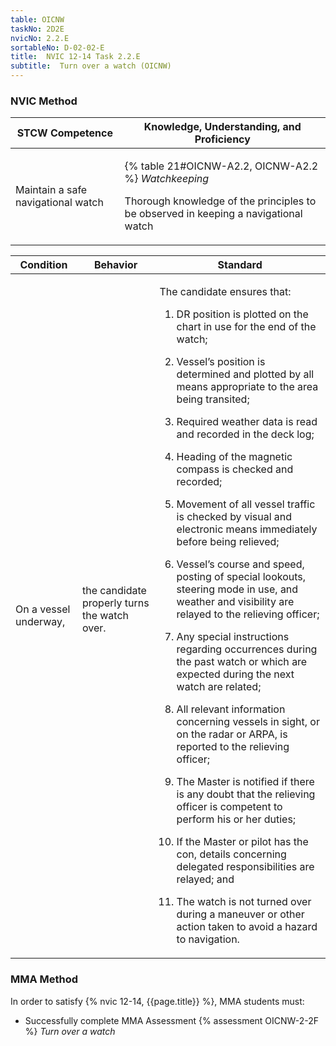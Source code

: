 ```yaml
---
table: OICNW
taskNo: 2D2E
nvicNo: 2.2.E 
sortableNo: D-02-02-E
title:  NVIC 12-14 Task 2.2.E 
subtitle:  Turn over a watch (OICNW)
---
```






### NVIC Method

<a style="display:none;" onclick="togglevisibility('nvic_methods')" >Show NVIC method.</a>

<div id='nvic_methods' class='show'>

<table>
<thead>
<tr>
<th class='forty'> STCW Competence </th>
<th class='sixty'> Knowledge, Understanding, and Proficiency </th>
</tr>
</thead>

<tbody>
<tr><td markdown='1'>

Maintain a safe navigational watch

</td><td markdown='1'>

{% table 21#OICNW-A2.2, OICNW-A2.2 %} *Watchkeeping*

Thorough knowledge of the principles to be observed in keeping a navigational watch

</td></tr>


</tbody>
</table>


<table>
<thead>
<tr><th class='twenty'>  Condition </th><th class='twenty'> Behavior </th><th  class='sixty'>Standard </th></tr>
</thead>
<tbody >



<tr><td markdown='1'>

On a vessel underway,

</td><td markdown='1'>

the candidate properly turns the watch over.

<br>

<div class="tooltip" markdown='1'>



</div>


</td><td markdown='1'>

The candidate ensures that:

1. DR position is plotted on the chart in use for the end of the watch;

2. Vessel’s position is determined and plotted by all means appropriate to the area being transited;

3. Required weather data is read and recorded in the deck log;

4. Heading of the magnetic compass is checked and recorded;

5. Movement of all vessel traffic is checked by visual and electronic means immediately before being relieved;

6. Vessel’s course and speed, posting of special lookouts, steering mode in use, and weather and visibility are relayed to the relieving officer;

7. Any special instructions regarding occurrences during the past watch or which are expected during the next watch are related;

8. All relevant information concerning vessels in sight, or on the radar or ARPA, is reported to the relieving officer;

9. The Master is notified if there is any doubt that the relieving officer is competent to perform his or her duties;

10. If the Master or pilot has the con, details concerning delegated responsibilities are relayed; and

11. The watch is not turned over during a maneuver or other action taken to avoid a hazard to navigation.

</td></tr>
</tbody>
</table>
</div>


### MMA Method

In order to satisfy  {% nvic 12-14, {{page.title}}  %}, MMA students must:

* Successfully complete MMA Assessment {% assessment OICNW-2-2F %} *Turn over a watch*